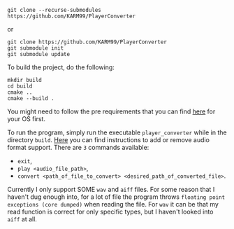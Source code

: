 ```
git clone --recurse-submodules https://github.com/KARM99/PlayerConverter
```

or

```
git clone https://github.com/KARM99/PlayerConverter
git submodule init
git submodule update
```

To build the project, do the following:
```
mkdir build
cd build
cmake ..
cmake --build .
```

You might need to follow the pre requirements that you can find
[here](http://portaudio.com/docs/v19-doxydocs/tutorial_start.html)
for your OS first.

To run the program, simply run the executable `player_converter`
while in the directory `build`. [Here](src/formats/README.md)
you can find instructions to add or remove audio format support.
There are `3` commands available:

* `exit`,
* `play <audio_file_path>`,
* `convert <path_of_file_to_convert> <desired_path_of_converted_file>`.

Currently I only support SOME `wav` and `aiff` files. For some reason that
I haven't dug enough into, for a lot of file the program throws
`floating point exceptions (core dumped)` when reading the file.
For `wav` it can be that my read function is correct for only specific
types, but I haven't looked into `aiff` at all.
